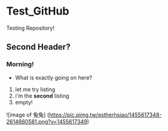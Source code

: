 # Test_GitHub
Testing Repository!

## Second Header?

### Morning!
- What is exactly going on here?

1. let me try listing
2. i'm the **second** listing
3. empty!

![image of 兔兔]
(https://pic.pimg.tw/estherhsiao/1455617348-2614660581.png?v=1455617349)
